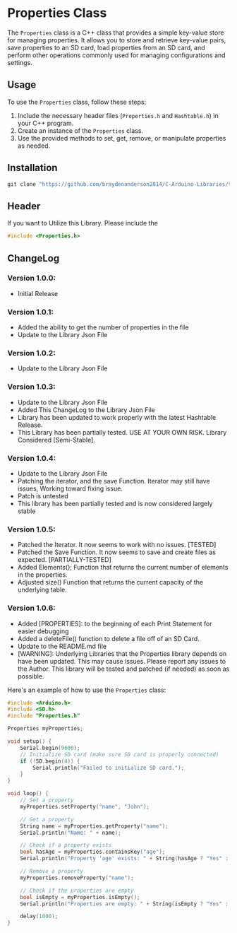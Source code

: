 # Properties Class

The `Properties` class is a C++ class that provides a simple key-value store for managing properties. It allows you to store and retrieve key-value pairs, save properties to an SD card, load properties from an SD card, and perform other operations commonly used for managing configurations and settings.

## Usage

To use the `Properties` class, follow these steps:

1. Include the necessary header files (`Properties.h` and `Hashtable.h`) in your C++ program.
2. Create an instance of the `Properties` class.
3. Use the provided methods to set, get, remove, or manipulate properties as needed.

## Installation

```powershell
git clone "https://github.com/braydenanderson2014/C-Arduino-Libraries/tree/main/Properties.git"

```
## Header

If you want to Utilize this Library. Please include the 
```cpp 
#include <Properties.h> 
```

## ChangeLog
### Version 1.0.0:
* Initial Release 
### Version 1.0.1:
* Added the ability to get the number of properties in the file
* Update to the Library Json File
### Version 1.0.2:
* Update to the Library Json File
### Version 1.0.3:
* Update to the Library Json File
* Added This ChangeLog to the Library Json File
* Library has been updated to work properly with the latest Hashtable Release.
* This Library has been partially tested. USE AT YOUR OWN RISK. Library Considered [Semi-Stable].
### Version 1.0.4:
* Update to the Library Json File
* Patching the iterator, and the save Function. Iterator may still have issues, Working toward fixing issue.
* Patch is untested
* This library has been partially tested and is now considered largely stable
### Version 1.0.5:
* Patched the Iterator. It now seems to work with no issues. [TESTED]
* Patched the Save Function. It now seems to save and create files as expected. [PARTIALLY-TESTED]
* Added Elements(); Function that returns the current number of elements in the properties.
* Adjusted size() Function that returns the current capacity of the underlying table.
### Version 1.0.6:
* Added [PROPERTIES]: to the beginning of each Print Statement for easier debugging
* Added a deleteFile() function to delete a file off of an SD Card.
* Update to the README.md file
* [WARNING]: Underlying Libraries that the Properties library depends on have been updated. This may cause issues. Please report any issues to the Author. This library will be tested and patched (if needed) as soon as possible.
            


Here's an example of how to use the `Properties` class:

```cpp
#include <Arduino.h>
#include <SD.h>
#include "Properties.h"

Properties myProperties;

void setup() {
    Serial.begin(9600);
    // Initialize SD card (make sure SD card is properly connected)
    if (!SD.begin(4)) {
        Serial.println("Failed to initialize SD card.");
    }
}

void loop() {
    // Set a property
    myProperties.setProperty("name", "John");

    // Get a property
    String name = myProperties.getProperty("name");
    Serial.println("Name: " + name);

    // Check if a property exists
    bool hasAge = myProperties.containsKey("age");
    Serial.println("Property 'age' exists: " + String(hasAge ? "Yes" : "No"));

    // Remove a property
    myProperties.removeProperty("name");

    // Check if the properties are empty
    bool isEmpty = myProperties.isEmpty();
    Serial.println("Properties are empty: " + String(isEmpty ? "Yes" : "No"));

    delay(1000);
}


```

